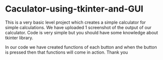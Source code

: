 # Caculator-using-tkinter-and-GUI
This is a very basic level project which creates a simple calculator for simple calculations. We have uploaded 1 screenshot of the output of our calculator.
Code is very simple but you should have some knowledge about tkinter library.

In our code we have created functions of each button and when the button is pressed then that functions will come in action.
Thank you
